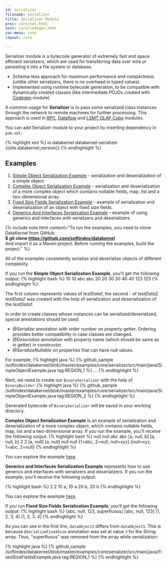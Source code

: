 ```yaml
---
id: serializer
filename: serializer
title: Serializer Module
prev: core/net.html
next: core/codegen.html
nav-menu: core
layout: core

---
```


Serializer module is a bytecode generator of extremely fast and space efficient serializers, which are used for 
transferring data over wire or persisting it into a file system or database.

* Schema-less approach for maximum performance and compactness (unlike other serializers, there is no overhead 
in typed values)
* Implemented using runtime bytecode generation, to be compatible with dynamically created classes (like intermediate 
POJOs created with [Codegen](/docs/core/codegen.html) module)

A common usage for **Serializer** is to pass some serialized class instances through the network to 
remote machines for further processing. This approach is used in [RPC](/docs/cloud/rpc.html), 
[Dataflow](/docs/cloud/dataflow.html) and 
[LSMT OLAP Cube](/docs/cloud/cube.html) modules. 

You can add Serializer module to your project by inserting dependency in `pom.xml`: 

{% highlight xml %}
<dependency>
    <groupId>io.datakernel</groupId>
    <artifactId>datakernel-serializer</artifactId>
    <version>{{site.datakernel_version}}</version>
</dependency>
{% endhighlight %}

## Examples

1. [Simple Object Serialization Example](https://github.com/softindex/datakernel/blob/master/examples/core/serializer/src/main/java/SimpleObjectExample.java) - 
serialization and deserialization of a simple object.
2. [Complex Object Serialization Example](https://github.com/softindex/datakernel/blob/master/examples/core/serializer/src/main/java/ComplexObjectExample.java) - 
serialization and deserialization of a more complex object which contains nullable fields, map, list and a two-dimensional array.
3. [Fixed Size Fields Serialization Example](https://github.com/softindex/datakernel/blob/master/examples/core/serializer/src/main/java/FixedSizeFieldsExample.java) - 
example of serialization and deserialization of an object with fixed size fields.
4. [Generics And Interfaces Serialization Example](https://github.com/softindex/datakernel/blob/master/examples/core/serializer/src/main/java/GenericsAndInterfacesExample.java) - 
example of using generics and interfaces with serializers and deserializers.

{% include note.html content="To run the examples, you need to clone DataKernel from GitHub: 
<br> <b>$ git clone https://github.com/softindex/datakernel</b> 
<br> And import it as a Maven project. Before running the examples, build the project." %}

All of the examples consistently serialize and deserialize objects of different complexity.
 
If you run the **Simple Object Serialization Example**, you'll get the following output:
{% highlight bash %}
10 10
abc abc
20 20
30 30
40 40
123 123
{% endhighlight %}

The first column represents values of *testData1*, the second - of *testData2*. *testData2* was 
created with the help of serialization and deserialization of the *testData1*.

In order to create classes whose instances can be serialized/deserialized, special annotations should be used:
* *@Serialize* annotation with order number on property getter. Ordering provides better compatibility in case 
classes are changed.
* *@Deserialize* annotation with property name (which should be same as in getter) in constructor.
* *@SerializeNullable* on properties that can have null values.

For example, 
{% highlight java %}
{% github_sample /softindex/datakernel/blob/master/examples/core/serializer/src/main/java/SimpleObjectExample.java tag:REGION_1 %}
	...
{% endhighlight %}

Next, we need to create our `BinarySerializer` with the help of `BinaryBuilder`:
{% highlight java %}
{% github_sample /softindex/datakernel/blob/master/examples/core/serializer/src/main/java/SimpleObjectExample.java tag:REGION_2 %}
{% endhighlight %}

Generated bytecode of `BinarySerializer` will be saved in your working directory.

**Complex Object Serialization Example** is an example of serialization and deserialization of a more complex object, 
which contains nullable fields, map, list and a two-dimensional array. If you run the example, you'll receive the 
following output:
{% highlight bash %}
null null
abc abc
[a, null, b] [a, null, b]
2 2
[a, null] [a, null]
null null
{1=abc, 2=null, null=xyz} {null=xyz, 1=abc, 2=null}
{% endhighlight %}

You can explore the example [here](https://github.com/softindex/datakernel/blob/master/examples/core/serializer/src/main/java/ComplexObjectExample.java).

**Generics and Interfaces Serialization Example** represents how to use generics and interfaces with serializers and 
deserializers. If you run the example, you'll receive the following output:

{% highlight bash %}
2 2 
10 a, 10 a
20 b, 20 b
{% endhighlight %}

You can explore the example [here](https://github.com/softindex/datakernel/blob/master/examples/core/serializer/src/main/java/GenericsAndInterfacesExample.java).

If you run **Fixed Size Fields Serialization Example**, you'll get the following output:
{% highlight bash %}
[abc, null, 123, superfluous] [abc, null, 123]
[1, 2, 3, 4] [1, 2, 3, 4]
{% endhighlight %}

As you can see in the first line, `dataObject2` differs from `dataObject1`. This is because `@SerializeFixedSize` 
annotation  was set at value `3` for the String array. Thus, "superfluous" was removed from the array while serialization:

{% highlight java %}
{% github_sample /softindex/datakernel/blob/master/examples/core/serializer/src/main/java/FixedSizeFieldsExample.java tag:REGION_1 %}
{% endhighlight %}